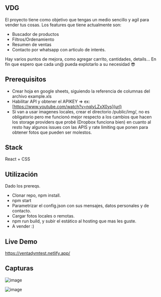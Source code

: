 ## VDG
El proyecto tiene como objetivo que tengas un medio sencillo y agil para vender tus cosas.
Los features que tiene actualmente son:
- Buscador de productos
- Filtros/Ordenamiento
- Resumen de ventas
- Contacto por whatsapp con articulo de interés.

Hay varios puntos de mejora, como agregar carrito, cantidades, details... 
En fin que espero que cada un@ pueda explotarlo a su necesidad 😎


## Prerequisitos
- Crear hoja en google sheets, siguiendo la referencia de columnas del archivo example.xls
- Habilitar API y obtener el APIKEY =>  ex: [https://www.youtube.com/watch?v=nqlyLZxX0ys](url)
- Si van a usar imagenes locales, crear el directorio /public/img/, no es obligatorio pero me funcionó mejor respecto a los cambios que hacen los storage providers que probé (Dropbox funciona bien) en cuanto al resto hay algunos issues con las APIS y rate limiting que ponen para obtener fotos que pueden ser molestos.

## Stack 
React + CSS

## Utilización
Dado los prereqs.
- Clonar repo, npm install.
- npm start
- Parametrizar el config.json con sus mensajes, datos personales y de contacto.
- Cargar fotos locales o remotas.
- npm run build, y subir el estático al hosting que mas les guste.
- A vender :)

## Live Demo
  https://ventadymtest.netlify.app/

## Capturas

![image](https://github.com/mtofani/garageReact/assets/69044164/9f20496a-0d05-4d45-a981-fddb2ea26a63)


![image](https://github.com/mtofani/garageReact/assets/69044164/a0150ab3-c690-4d6e-a780-cbbea01b1698)

  
